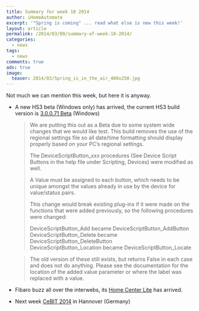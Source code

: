 ```yaml
---
title: Summary for week 10 2014
author: iHomeAutomate
excerpt: '"Spring is coming" ... read what else is new this week!'
layout: article
permalink: /2014/03/09/summary-of-week-10-2014/
categories:
  - news
tags:
  - news
comments: true
ads: true
image:
  teaser: 2014/03/Spring_is_in_the_air_400x250.jpg
---
```

Not much we can mention this week, but here it is anyway.

  * A new HS3 beta (Windows only) has arrived, the current HS3 build version is <a href="http://board.homeseer.com/showthread.php?t=166449" target="_blank">3.0.0.71 Beta</a> (Windows)
    
    > We are putting this out as a Beta due to some system wide changes that we would like test. This build removes the use of the regional settings file so all date/time formatting should display properly based on your PC&#8217;s regional settings.
    > 
    > The DeviceScriptButton_xxx procedures (See Device Script Buttons in the help file under Scripting, Devices) were modified as well.
    > 
    > A Value must be assigned to each button, which needs to be unique amongst the values already in use by the device for value/status pairs.
    > 
    > This change would break existing plug-ins if it were made on the functions that were added previously, so the following procedures were changed:
    > 
    > DeviceScriptButton\_Add became DeviceScriptButton\_AddButton  
    > DeviceScriptButton\_Delete became DeviceScriptButton\_DeleteButton  
    > DeviceScriptButton\_Location became DeviceScriptButton\_Locate
    
    > The old version of these still exists, but returns False in each case and does not do anything. Please see the documentation for the location of the added value parameter or where the label was replaced with a value.
    
  * Fibaro buzz all over the interwebs, its <a href="http://www.ihomeautomate.eu/2014/03/03/fibaro-home-center-lite/" target="_blank">Home Center Lite</a> has arrived.
    
  * Next week <a href="http://www.ihomeautomate.eu/2014/03/08/z-wave-cebit-2014/" target="_blank">CeBIT 2014</a> in Hannover (Germany)
